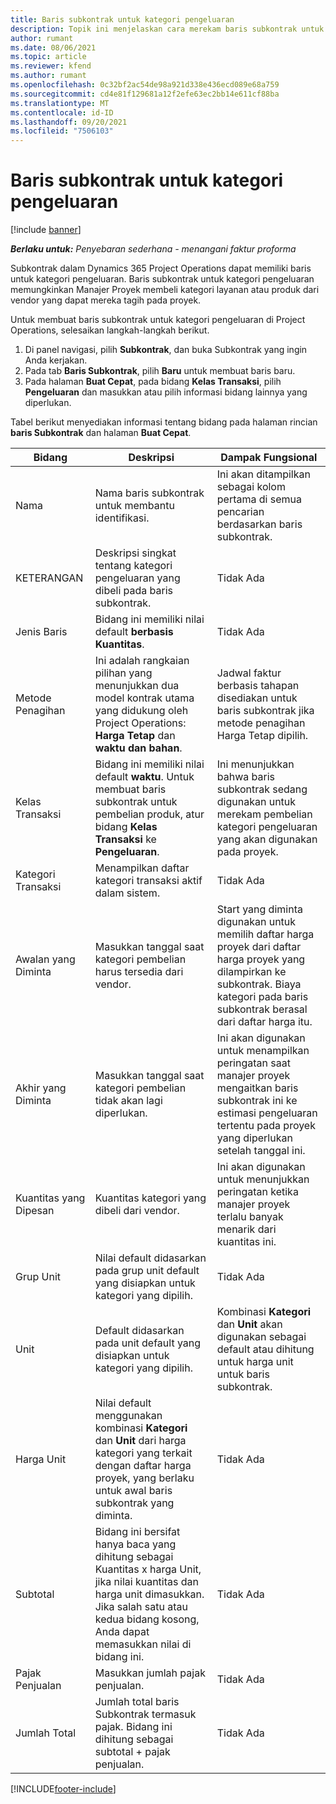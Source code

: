 ```yaml
---
title: Baris subkontrak untuk kategori pengeluaran
description: Topik ini menjelaskan cara merekam baris subkontrak untuk pengeluaran dan menggunakan bidang untuk merekam pembelian waktu dari vendor.
author: rumant
ms.date: 08/06/2021
ms.topic: article
ms.reviewer: kfend
ms.author: rumant
ms.openlocfilehash: 0c32bf2ac54de98a921d338e436ecd089e68a759
ms.sourcegitcommit: cd4e81f129681a12f2efe63ec2bb14e611cf88ba
ms.translationtype: MT
ms.contentlocale: id-ID
ms.lasthandoff: 09/20/2021
ms.locfileid: "7506103"
---
```

#  <a name="subcontract-lines-for-expense-categories"></a>Baris subkontrak untuk kategori pengeluaran

[!include [banner](../../includes/dataverse-preview.md)]

_**Berlaku untuk:** Penyebaran sederhana - menangani faktur proforma_

Subkontrak dalam Dynamics 365 Project Operations dapat memiliki baris untuk kategori pengeluaran. Baris subkontrak untuk kategori pengeluaran memungkinkan Manajer Proyek membeli kategori layanan atau produk dari vendor yang dapat mereka tagih pada proyek.

Untuk membuat baris subkontrak untuk kategori pengeluaran di Project Operations, selesaikan langkah-langkah berikut.

1. Di panel navigasi, pilih **Subkontrak**, dan buka Subkontrak yang ingin Anda kerjakan.
2. Pada tab **Baris Subkontrak**, pilih **Baru** untuk membuat baris baru.
3. Pada halaman **Buat Cepat**, pada bidang **Kelas Transaksi**, pilih **Pengeluaran** dan masukkan atau pilih informasi bidang lainnya yang diperlukan.

Tabel berikut menyediakan informasi tentang bidang pada halaman rincian **baris Subkontrak** dan halaman **Buat Cepat**.

| **Bidang** | **Deskripsi** | **Dampak Fungsional** |
| --- | --- | --- |
| Nama | Nama baris subkontrak untuk membantu identifikasi. | Ini akan ditampilkan sebagai kolom pertama di semua pencarian berdasarkan baris subkontrak. |
| KETERANGAN | Deskripsi singkat tentang kategori pengeluaran yang dibeli pada baris subkontrak. | Tidak Ada |
|Jenis Baris | Bidang ini memiliki nilai default  **berbasis Kuantitas**. |Tidak Ada |
| Metode Penagihan | Ini adalah rangkaian pilihan yang menunjukkan dua model kontrak utama yang didukung oleh Project Operations: **Harga Tetap** dan **waktu dan bahan**. | Jadwal faktur berbasis tahapan disediakan untuk baris subkontrak jika metode penagihan Harga Tetap dipilih. |
| Kelas Transaksi | Bidang ini memiliki nilai default  **waktu**. Untuk membuat baris subkontrak untuk pembelian produk, atur bidang  **Kelas Transaksi**  ke  **Pengeluaran**.  | Ini menunjukkan bahwa baris subkontrak sedang digunakan untuk merekam pembelian kategori pengeluaran yang akan digunakan pada proyek. |
| Kategori Transaksi | Menampilkan daftar kategori transaksi aktif dalam sistem. |Tidak Ada |
| Awalan yang Diminta | Masukkan tanggal saat kategori pembelian harus tersedia dari vendor. | Start yang diminta digunakan untuk memilih daftar harga proyek dari daftar harga proyek yang dilampirkan ke subkontrak. Biaya kategori pada baris subkontrak berasal dari daftar harga itu. |
| Akhir yang Diminta | Masukkan tanggal saat kategori pembelian tidak akan lagi diperlukan. | Ini akan digunakan untuk menampilkan peringatan saat manajer proyek mengaitkan baris subkontrak ini ke estimasi pengeluaran tertentu pada proyek yang diperlukan setelah tanggal ini. |
| Kuantitas yang Dipesan | Kuantitas kategori yang dibeli dari vendor. | Ini akan digunakan untuk menunjukkan peringatan ketika manajer proyek terlalu banyak menarik dari kuantitas ini.|
| Grup Unit | Nilai default didasarkan pada grup unit default yang disiapkan untuk kategori yang dipilih. |Tidak Ada |
| Unit | Default didasarkan pada unit default yang disiapkan untuk kategori yang dipilih.  | Kombinasi **Kategori** dan **Unit** akan digunakan sebagai default atau dihitung untuk harga unit untuk baris subkontrak.  |
| Harga Unit | Nilai default menggunakan kombinasi **Kategori** dan **Unit** dari harga kategori yang terkait dengan daftar harga proyek, yang berlaku untuk awal baris subkontrak yang diminta. |Tidak Ada |
| Subtotal | Bidang ini bersifat hanya baca yang dihitung sebagai Kuantitas x harga Unit, jika nilai kuantitas dan harga unit dimasukkan. Jika salah satu atau kedua bidang kosong, Anda dapat memasukkan nilai di bidang ini. |Tidak Ada |
| Pajak Penjualan | Masukkan jumlah pajak penjualan. |Tidak Ada |
| Jumlah Total | Jumlah total baris Subkontrak termasuk pajak. Bidang ini dihitung sebagai subtotal + pajak penjualan. |Tidak Ada |


[!INCLUDE[footer-include](../../includes/footer-banner.md)]
